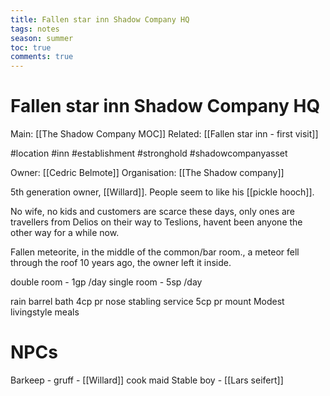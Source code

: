 ---title: Fallen star inn Shadow Company HQtags: notesseason: summertoc: truecomments: true---
# Fallen star inn Shadow Company HQ
Main: [[The Shadow Company MOC]]
Related: [[Fallen star inn - first visit]]

#location #inn #establishment #stronghold #shadowcompanyasset

Owner: [[Cedric Belmote]]
Organisation: [[The Shadow company]]

5th generation owner, [[Willard]].
People seem to like his [[pickle hooch]].

No wife, no kids and customers are scarce these days, only ones are travellers from Delios on their way to Teslions, havent been anyone the other way for a while now.

Fallen meteorite, in the middle of the common/bar room., a meteor fell through the roof 10 years ago, the owner left it inside.

double room - 1gp /day
single room - 5sp /day

rain barrel bath 4cp pr nose
stabling service 5cp pr mount
Modest livingstyle meals

# NPCs
Barkeep - gruff - [[Willard]]
cook
maid
Stable boy - [[Lars seifert]]

